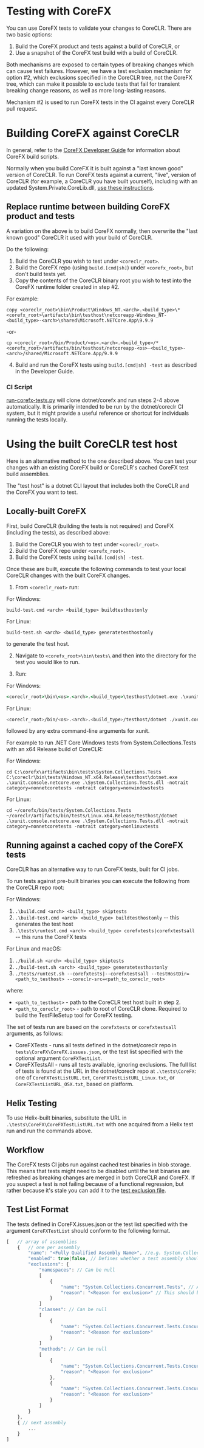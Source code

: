 Testing with CoreFX
===================

You can use CoreFX tests to validate your changes to CoreCLR. There are two basic options:

1. Build the CoreFX product and tests against a build of CoreCLR, or
2. Use a snapshot of the CoreFX test build with a build of CoreCLR.

Both mechanisms are exposed to certain types of breaking changes which can cause test failures.
However, we have a test exclusion mechanism for option #2, which exclusions specified in the
CoreCLR tree, not the CoreFX tree, which can make it possible to exclude tests that fail for
transient breaking change reasons, as well as more long-lasting reasons.

Mechanism #2 is used to run CoreFX tests in the CI against every CoreCLR pull request.

# Building CoreFX against CoreCLR

In general, refer to the
[CoreFX Developer Guide](https://github.com/dotnet/corefx/blob/master/Documentation/project-docs/developer-guide.md)
for information about CoreFX build scripts.

Normally when you build CoreFX it is built against a "last known good" version of CoreCLR. 
To run CoreFX tests against a current, "live", version of CoreCLR (for example, a CoreCLR
you have built yourself), including with an updated System.Private.CoreLib.dll,
[use these instructions](https://github.com/dotnet/corefx/blob/master/Documentation/project-docs/developer-guide.md#testing-with-private-coreclr-bits).

## Replace runtime between building CoreFX product and tests

A variation on the above is to build CoreFX normally, then overwrite the "last known good" CoreCLR
it used with your build of CoreCLR.

Do the following:

1. Build the CoreCLR you wish to test under `<coreclr_root>`.
2. Build the CoreFX repo (using `build.[cmd|sh]`) under `<corefx_root>`, but don't build tests yet.
3. Copy the contents of the CoreCLR binary root you wish to test into the CoreFX runtime
folder created in step #2.

For example:

`copy <coreclr_root>\bin\Product\Windows_NT.<arch>.<build_type>\* <corefx_root>\artifacts\bin\testhost\netcoreapp-Windows_NT-<build_type>-<arch>\shared\Microsoft.NETCore.App\9.9.9`

-or-  

`cp <coreclr_root>/bin/Product/<os>.<arch>.<build_type>/* <corefx_root>/artifacts/bin/testhost/netcoreapp-<os>-<build_type>-<arch>/shared/Microsoft.NETCore.App/9.9.9`
  
4. Build and run the CoreFX tests using `build.[cmd|sh] -test` as described in the Developer Guide.

### CI Script

[run-corefx-tests.py](https://github.com/dotnet/coreclr/blob/master/tests/scripts/run-corefx-tests.py)
will clone dotnet/corefx and run steps 2-4 above automatically. It is primarily intended
to be run by the dotnet/coreclr CI system, but it might provide a useful reference or
shortcut for individuals running the tests locally.

# Using the built CoreCLR test host

Here is an alternative method to the one described above. You can test your changes with
an existing CoreFX build or CoreCLR's cached CoreFX test build assemblies.

The "test host" is a dotnet CLI layout that includes both the CoreCLR and the CoreFX you want to test.

## Locally-built CoreFX 

First, build CoreCLR (building the tests is not required) and CoreFX (including the tests),
as described above:

1. Build the CoreCLR you wish to test under `<coreclr_root>`.
2. Build the CoreFX repo under `<corefx_root>`.
3. Build the CoreFX tests using `build.[cmd|sh] -test`.

Once these are built, execute the following commands to test your local CoreCLR changes
with the built CoreFX changes.

1. From `<coreclr_root>` run:

For Windows:
```
build-test.cmd <arch> <build_type> buildtesthostonly
```

For Linux:
```
build-test.sh <arch> <build_type> generatetesthostonly
```

to generate the test host.

2. Navigate to `<corefx_root>\bin\tests\` and then into the directory for the test
you would like to run.

3. Run:

For Windows:
```cmd
<coreclr_root>\bin\<os>.<arch>.<build_type>\testhost\dotnet.exe .\xunit.console.netcore.exe <testname>.dll
```

For Linux:
```sh
<coreclr_root>/bin/<os>.<arch>.<build_type>/testhost/dotnet ./xunit.console.netcore.exe <testname>.dll
```

followed by any extra command-line arguments for xunit.

For example to run .NET Core Windows tests from System.Collections.Tests with an x64 Release build of CoreCLR:

For Windows:
```
cd C:\corefx\artifacts\bin\tests\System.Collections.Tests
C:\coreclr\bin\tests\Windows_NT.x64.Release\testhost\dotnet.exe .\xunit.console.netcore.exe .\System.Collections.Tests.dll -notrait category=nonnetcoretests -notrait category=nonwindowstests
```

For Linux:
```
cd ~/corefx/bin/tests/System.Collections.Tests
~/coreclr/artifacts/bin/tests/Linux.x64.Release/testhost/dotnet .\xunit.console.netcore.exe .\System.Collections.Tests.dll -notrait category=nonnetcoretests -notrait category=nonlinuxtests
```

## Running against a cached copy of the CoreFX tests

CoreCLR has an alternative way to run CoreFX tests, built for CI jobs.

To run tests against pre-built binaries you can execute the following from the CoreCLR repo root:

For Windows:

1. `.\build.cmd <arch> <build_type> skiptests`
2. `.\build-test.cmd <arch> <build_type> buildtesthostonly` -- this generates the test host
3. `.\tests\runtest.cmd <arch> <build_type> corefxtests|corefxtestsall` -- this runs the CoreFX tests

For Linux and macOS:

1. `./build.sh <arch> <build_type> skiptests`
2. `./build-test.sh <arch> <build_type> generatetesthostonly`
3. `./tests/runtest.sh --corefxtests|--corefxtestsall --testHostDir=<path_to_testhost> --coreclr-src=<path_to_coreclr_root>`

where:
+ `<path_to_testhost>` - path to the CoreCLR test host built in step 2.
+ `<path_to_coreclr_root>` - path to root of CoreCLR clone. Required to build the TestFileSetup tool for CoreFX testing.

The set of tests run are based on the `corefxtests` or `corefxtestsall` arguments, as follows:
+ CoreFXTests - runs all tests defined in the dotnet/coreclr repo in `tests\CoreFX\CoreFX.issues.json`, or the test list specified with the optional argument `CoreFXTestList`.
+ CoreFXTestsAll - runs all tests available, ignoring exclusions. The full list of tests is found at the URL in the dotnet/coreclr repo at `.\tests\CoreFX`: one of `CoreFXTestListURL.txt`, `CoreFXTestListURL_Linux.txt`, or `CoreFXTestListURL_OSX.txt`, based on platform.

## Helix Testing

To use Helix-built binaries, substitute the URL in `.\tests\CoreFX\CoreFXTestListURL.txt`
with one acquired from a Helix test run and run the commands above.

## Workflow

The CoreFX tests CI jobs run against cached test binaries in blob storage. This means that
tests might need to be disabled until the test binaries are refreshed as breaking changes
are merged in both CoreCLR and CoreFX. If you suspect a test is not failing because of a
functional regression, but rather because it's stale you can add it to the
[test exclusion file](https://github.com/dotnet/coreclr/blob/master/tests/CoreFX/CoreFX.issues.json).

## Test List Format

The tests defined in CoreFX.issues.json or the test list specified with the argument
`CoreFXTestList` should conform to the following format.
```js
[   // array of assemblies
    {   // one per assembly
        "name": "<Fully Qualified Assembly Name>", //e.g. System.Collections.Concurrent.Tests
        "enabled": true|false, // Defines whether a test assembly should be run. If set to false any tests with the same name will not be run even if corefxtestsall is specified
        "exclusions": {
            "namespaces": // Can be null
            [
                {
                    "name": "System.Collections.Concurrent.Tests", // All test methods under this namespace will be skipped
                    "reason": "<Reason for exclusion>" // This should be a link to the GitHub issue describing the problem
                }
            ]
            "classes": // Can be null
            [
                {
                    "name": "System.Collections.Concurrent.Tests.ConcurrentDictionaryTests", // All test methods in this class will be skipped
                    "reason": "<Reason for exclusion>"
                }
            ]
            "methods": // Can be null
            [
                {
                    "name": "System.Collections.Concurrent.Tests.ConcurrentDictionaryTests.TestAddNullValue_IDictionary_ReferenceType_null",
                    "reason": "<Reason for exclusion>"
                },
                {
                    "name": "System.Collections.Concurrent.Tests.ConcurrentDictionaryTests.TestAddNullValue_IDictionary_ValueType_null_add",
                    "reason": "<Reason for exclusion>"
                }
            ]
        }
    },
    { // next assembly
        ...
    }
]
```
    